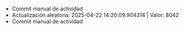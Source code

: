 - Commit manual de actividad
- Actualización aleatoria: 2025-04-22 14:20:09.904314 | Valor: 8042
- Commit manual de actividad

